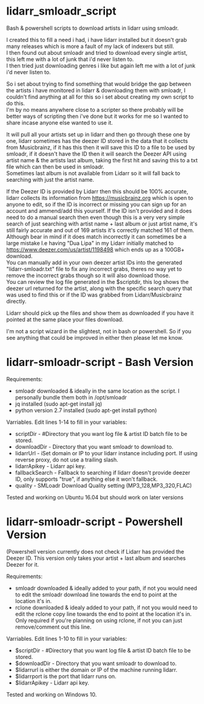 # lidarr_smloadr_script 
Bash & powershell scripts to download artists in lidarr using smloadr.

I created this to fill a need i had, i have lidarr installed but it doesn't grab many releases which is more a fault of my lack of indexers but still. <br>
I then found out about smloadr and tried to download every single artist, this left me with a lot of junk that i'd never listen to.<br>
I then tried just downloading genres i like but again left me with a lot of junk i'd never listen to.<br>

So i set about trying to find something that would bridge the gap between the artists i have monitored in lidarr & downloading them with smloadr, I couldn't find anything at all for this so i set about creating my own script to do this.
<br> I'm by no means anywhere close to a scripter so there probably will be better ways of scripting then i've done but it works for me so I wanted to share incase anyone else wanted to use it.

It will pull all your artists set up in lidarr and then go through these one by one, lidarr sometimes has the deezer ID stored in the data that it collects from Musicbrainz, if it has this then it will save this ID to a file to be used by smloadr, if it doesn't have the ID then it will search the Deezer API using artist name & the artists last album, taking the first hit and saving this to a txt file which can then be used in smloadr.<br>
Sometimes last album is not available from Lidarr so it will fall back to searching with just the artist name.<br>

If the Deezer ID is provided by Lidarr then this should be 100% accurate, lidarr collects its information from https://musicbrainz.org which is open to anyone to edit, so if the ID is incorrect or missing you can sign up for an account and ammend/add this yourself.
If the ID isn't provided and it does need to do a manual search then even though this is a very very simple search of just searching with artist name + last album or just artist name, it's still fairly accurate and out of 169 artists it's correctly matched 161 of them. Although bear in mind if it does match incorrectly it can sometimes be a large mistake I.e having "Dua Lipa" in my Lidarr initially matched to https://www.deezer.com/us/artist/1198498 which ends up as a 100GB+ download.<br>
You can manually add in your own deezer artist IDs into the generated "lidarr-smloadr.txt" file to fix any incorrect grabs, theres no way yet to remove the incorrect grabs though so it will also download those.<br>
You can review the log file generated in the $scriptdir, this log shows the deezer url returned for the artist, along with the specific search query that was used to find this or if the ID was grabbed from Lidarr/Musicbrainz directly.<br>

Lidarr should pick up the files and show them as downloaded if you have it pointed at the same place your files download.

I'm not a script wizard in the slightest, not in bash or powershell. So if you see anything that could be improved in either then please let me know.


# lidarr-smloadr-script - Bash Version

Requirements:
* smloadr downloaded & ideally in the same location as the script. I personally bundle them both in /opt/smloadr <br>
* jq installed (sudo apt-get install jq)
* python version 2.7 installed (sudo apt-get install python)

Varriables. Edit lines 1-14 to fill in your variables: <br>
* scriptDir - #Directory that you want log file & artist ID batch file to be stored.<br>
* downloadDir - Directory that you want smloadr to download to.<br>
* lidarrUrl - iSet domain or IP to your lidarr instance including port. If using reverse proxy, do not use a trailing slash.<br>
* lidarrApikey - Lidarr api key.<br>
* fallbackSearch - Fallback to searching if lidarr doesn't provide deezer ID, only supports "true", if anything else it won't fallback.
* quality - SMLoadr Download Quality setting (MP3_128,MP3_320,FLAC)

Tested and working on Ubuntu 16.04 but should work on later versions

# lidarr-smloadr-script - Powershell Version
(Powershell version currently does not check if Lidarr has provided the Deezer ID. This version only takes your artist + last album and searches Deezer for it.

Requirements:
* smloadr downloaded & ideally added to your path, if not you would need to edit the smloadr download line towards the end to point at the location it's in. <br>
* rclone downloaded & idealy added to your path,  if not you would need to edit the rclone copy line towards the end to point at the location it's in. Only required if you're planning on using rclone, if not you can just remove/comment out this line.<br>

Varriables. Edit lines 1-10 to fill in your variables: <br>
* $scriptDir - #Directory that you want log file & artist ID batch file to be stored.<br>
* $downloadDir - Directory that you want smloadr to download to.<br>
* $lidarrurl is either the domain or IP of the machine running lidarr.<br>
* $lidarrport is the port that lidarr runs on.<br>
* $lidarrApikey - Lidarr api key.<br>

Tested and working on Windows 10.
